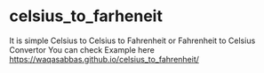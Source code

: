 # celsius_to_farheneit
It is simple Celsius to Celsius to Fahrenheit or Fahrenheit to  Celsius Convertor
You can check Example here https://waqasabbas.github.io/celsius_to_fahrenheit/
